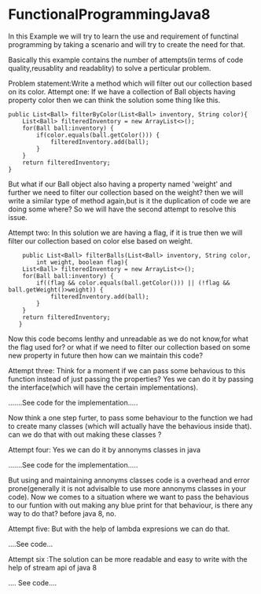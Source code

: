 # FunctionalProgrammingJava8

In this Example we will try to learn the use and requirement of functinal programming by taking a scenario and will try to 
create the need for that.

Basically this example contains the number of attempts(in terms of code quality,reusablity and readablity) to solve a 
perticular problem.

Problem statement:Write a method which will filter out our collection based on its color.
Attempt one: If we have a collection of Ball objects having property color then we can think the solution some thing like this.

	public List<Ball> filterByColor(List<Ball> inventory, String color){
		List<Ball> filteredInventory = new ArrayList<>();
		for(Ball ball:inventory) {
			if(color.equals(ball.getColor())) {
				filteredInventory.add(ball);
			}
		}
		return filteredInventory;
	}
But what if our Ball object also having a property named 'weight' and further we need to filter our collection based on the 
weight? then we will write a similar type of method again,but is it the duplication of code we are doing some where?
So we will have the second attempt to resolve this issue.

Attempt two: In this solution we are having a flag, if it is true then we will filter our collection based on color else based
on weight.

        public List<Ball> filterBalls(List<Ball> inventory, String color,
			int weight, boolean flag){
		List<Ball> filteredInventory = new ArrayList<>();
		for(Ball ball:inventory) {
			if((flag && color.equals(ball.getColor())) || (!flag && ball.getWeight()>weight)) {
				filteredInventory.add(ball);
			}
		}
		return filteredInventory;
       }
Now this code becoms lenthy and unreadable as we do not know,for what the flag used for? or what if we need to filter our
collection based on some new property in future then how can we maintain this code?

Attempt three: Think for a moment if we can pass some behavious to this function instead of just passing the properties?
Yes we can do it by passing the interface(which will have the certain implementations).

.......See code for the implementation.....

Now think a one step furter, to pass some behaviour to the function we had to create many classes (which will actually have 
the behavious inside that). can we do that with out making these classes ?

Attempt four: Yes we can do it by annonyms classes in java

.......See code for the implementation.....

But using and maintaining annonyms classes code is a overhead and error prone(generally it is not advisalble to use more 
annonyms classes in your code). Now we comes to a situation where we want to pass the behavious to our funtion with out making
any blue print for that behaviour, is there any way to do that? before java 8, no.

Attempt five: But with the help of lambda expresions we can do that.

....See code...

Attempt six :The solution can be more readable and easy to write with the help of stream api of java 8

.... See code....
